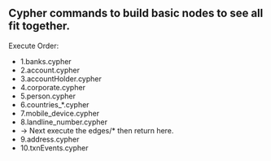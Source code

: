 ## Cypher commands to build basic nodes to see all fit together.

Execute Order:

- 1.banks.cypher
- 2.account.cypher
- 3.accountHolder.cypher
- 4.corporate.cypher
- 5.person.cypher
- 6.countries_*.cypher
- 7.mobile_device.cypher
- 8.landline_number.cypher
- -> Next execute the edges/* then return here.
- 9.address.cypher
- 10.txnEvents.cypher